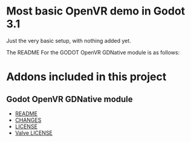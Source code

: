 # Most basic OpenVR demo in Godot 3.1

Just the very basic setup, with nothing added yet.

The README For the GODOT OpenVR GDNative module is as follows:

# Addons included in this project
## Godot OpenVR GDNative module

* [README](addons/godot-openvr/README.md)
* [CHANGES](addons/godot-openvr/CHANGES.md)
* [LICENSE](addons/godot-openvr/LICENSE)
* [Valve LICENSE](addons/godot-openvr/bin/LICENSE)
